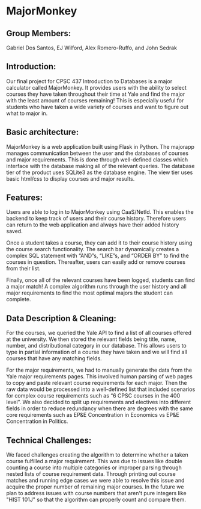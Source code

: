 # MajorMonkey

## Group Members:
Gabriel Dos Santos, EJ Wilford, Alex Romero-Ruffo, and John Sedrak

## Introduction:
Our final project for CPSC 437 Introduction to Databases is a major calculator called MajorMonkey. It provides users with the ability to select courses they have taken throughout their time at Yale and find the major with the least amount of courses remaining! This is especially useful for students who have taken a wide variety of courses and want to figure out what to major in.

## Basic architecture:
MajorMonkey is a web application built using Flask in Python. The majorapp manages communication between the user and the databases of courses and major requirements. This is done through well-defined classes which interface with the database making all of the relevant queries. The database tier of the product uses SQLite3 as the database engine. The view tier uses basic html/css to display courses and major results.

## Features:
Users are able to log in to MajorMonkey using CaaS/NetId. This enables the backend to keep track of users and their course history. Therefore users can return to the web application and always have their added history saved.

Once a student takes a course, they can add it to their course history using the course search functionality. The search bar dynamically creates a complex SQL statement with “AND”s, “LIKE”s, and “ORDER BY” to find the courses in question. Thereafter, users can easily add or remove courses from their list.

Finally, once all of the relevant courses have been logged, students can find a major match! A complex algorithm runs through the user history and all major requirements to find the most optimal majors the student can complete.

## Data Description & Cleaning:
For the courses, we queried the Yale API to find a list of all courses offered at the university. We then stored the relevant fields being title, name, number, and distributional category in our database. This allows users to type in partial information of a course they have taken and we will find all courses that have any matching fields.

For the major requirements, we had to manually generate the data from the Yale major requirements pages. This involved human parsing of web pages to copy and paste relevant course requirements for each major. Then the raw data would be processed into a well-defined list that included scenarios for complex course requirements such as “6 CPSC courses in the 400 level”. We also decided to split up requirements and electives into different fields in order to reduce redundancy when there are degrees with the same core requirements such as EP&E Concentration in Economics vs EP&E Concentration in Politics.

## Technical Challenges:
We faced challenges creating the algorithm to determine whether a taken course fulfilled a major requirement. This was due to issues like double counting a course into multiple categories or improper parsing through nested lists of course requirement data. Through printing out course matches and running edge cases we were able to resolve this issue and acquire the proper number of remaining major courses. In the future we plan to address issues with course numbers that aren't pure integers like "HIST 101J" so that the algorithm can properly count and compare them.
